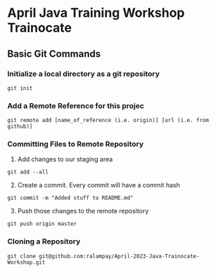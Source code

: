 # April Java Training Workshop Trainocate

## Basic Git Commands

### Initialize a local directory as a git repository 

```
git init
```

### Add a Remote Reference for this projec

```
git remote add [name_of_reference (i.e. origin)] [url (i.e. from github)]
```

### Committing Files to Remote Repository

1. Add changes to our staging area

```
git add --all
```

2. Create a commit. Every commit will have a commit hash

```
git commit -m "Added stuff to README.md"
```

3. Push those changes to the remote repository

```
git push origin master
```

### Cloning a Repository

```
git clone git@github.com:ralampay/April-2023-Java-Trainocate-Workshop.git
```
